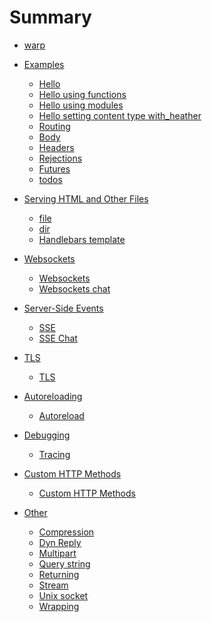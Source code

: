 # Summary

- [warp](./index.md)
- [Examples](./examples.md)
  - [Hello](./hello.md)
  - [Hello using functions](./hello-using-functions.md)
  - [Hello using modules](./hello-using-modules.md)
  - [Hello setting content type with_heather](./hello-with-header.md)
  - [Routing](./routing.md)
  - [Body](./body.md)
  - [Headers](./headers.md)
  - [Rejections](./rejections.md)
  - [Futures](./futures.md)
  - [todos](./todos.md)

- [Serving HTML and Other Files]()
  - [file](./file.md)
  - [dir](./dir.md)
  - [Handlebars template](./handlebars-template.md)

- [Websockets]()
  - [Websockets](./websockets.md)
  - [Websockets chat](./websockets-chat.md)

- [Server-Side Events]()
  - [SSE](./sse.md)
  - [SSE Chat](./sse-chat.md)

- [TLS]()
  - [TLS](./tls.md)

- [Autoreloading]()
  - [Autoreload](./autoreload.md)

- [Debugging]()
  - [Tracing](./tracing.md)

- [Custom HTTP Methods]()
  - [Custom HTTP Methods](./custom-methods.md)

- [Other](./other.md)
  - [Compression](./compression.md)
  - [Dyn Reply](./dyn-reply.md)
  - [Multipart](./multipart.md)
  - [Query string](./query-string.md)
  - [Returning](./returning.md)
  - [Stream](./stream.md)
  - [Unix socket](./unix-socket.md)
  - [Wrapping](./wrapping.md)


